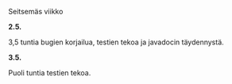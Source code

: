 Seitsemäs viikko

**2.5.**

3,5 tuntia bugien korjailua, testien tekoa ja javadocin täydennystä.

**3.5.**

Puoli tuntia testien tekoa.
